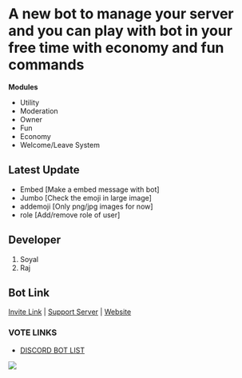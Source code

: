 # A new bot to manage your server and you can play with bot in your free time with economy and fun commands

**Modules**
- Utility
- Moderation
- Owner
- Fun
- Economy
- Welcome/Leave System

## Latest Update
- Embed [Make a embed message with bot]
- Jumbo [Check the emoji in large image]
- addemoji [Only png/jpg images for now]
- role [Add/remove role of user]

## Developer
1. Soyal
2. Raj

## Bot Link
[Invite Link](https://discordapp.com/oauth2/authorize?client_id=837186152900591627&scope=bot&permissions=2080374975)
| [Support Server](https://discord.gg/4NJ9vR6Nwy)
| [Website](https://zeck.soyalk9.repl.co)

### VOTE LINKS
- [DISCORD BOT LIST](https://discordbotlist.com/bots/zeck/upvote)


<a href="https://discordbotlist.com/bots/837186152900591627"><img src="https://discordbotlist.com/api/v1/bots/837186152900591627/widget"></a>

